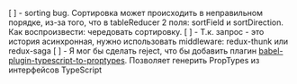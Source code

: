 [ ] - sorting bug. Сортировка может происходить в неправильном порядке, из-за того, что в tableReducer 2 поля: sortField и sortDirection. Как воспроизвести: чередовать сортировку.
[ ] - Т.к. запрос - это история асинхронная, нужно использовать middleware: redux-thunk или redux-saga
[ ] - Я мог бы сделать reject, что бы добавить плагин [babel-plugin-typescript-to-proptypes](https://github.com/milesj/babel-plugin-typescript-to-proptypes). Позволяет генерить PropTypes из интерфейсов TypeScript
